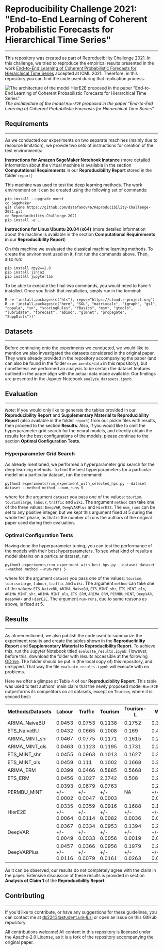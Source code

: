 # Reproducibility Challenge 2021: "End-to-End Learning of Coherent Probabilistic Forecasts for Hierarchical Time Series"

---
This repository was created as part of [Reproducibility Challenge 2021](https://paperswithcode.com/rc2021/). In this challenge, we tried to reproduce the 
empirical results presented in the work [End-to-End Learning of Coherent Probabilistic Forecasts for Hierarchical 
Time Series](https://proceedings.mlr.press/v139/rangapuram21a.html) accepted at ICML 2021. Therefore, in this repository you can find the code used during that replication 
process.

![The architecture of the model `HierE2E` proposed in the paper "End-to-End Learning of Coherent Probabilistic Forecasts for 
Hierarchical Time Series"](model_architecture.png)*The architecture of the model `HierE2E` proposed in the paper "End-to-End Learning of Coherent Probabilistic Forecasts for 
Hierarchical Time Series"*

## Requirements

---
As we conducted our experiments on two separate machines (mainly due to resource limitation), we provide two sets of 
instructions for creation of the test environments:

**Instructions for Amazon SageMaker Notebook Instance** (more detailed information about the virtual machine is 
available in the section **Computational Requirements** in our **Reproducibility Report** stored in the folder `report`)

This machine was used to test the deep learning methods. The work environment on it can be created 
using the following set of commands:

```
pip install --upgrade mxnet
cd SageMaker
git clone https://github.com/dstefanov46/Reproducibility-Challenge-2021.git
cd Reproducibility-Challenge-2021
pip install -e .
```

**Instructions for Linux Ubuntu 20.04 (x64)** (more detailed information about the machine is 
available in the section **Computational Requirements** in our **Reproducibility Report**)

On this machine we evaluated the classical machine learning methods. To create the environment used on it, first run 
the commands above. Then, also run:

```
pip install rpy2==2.9
pip install jinja2
pip install jupyterlab
```

To be able to execute the final two commands, you would need to have `R` installed. Once you finish that installation, 
simply run in the terminal:
```
R -e 'install.packages(c("hts"), repos="https://cloud.r-project.org")'
R -e 'install.packages(c("here", "SGL", "matrixcalc", "igraph", "gsl", "copula", "sn", "scoringRules", "fBasics", "msm", "gtools", "lubridate", "forecast", "abind", "glmnet", "propagate", "SuppDists"))'
```

## Datasets 

---
Before continuing onto the experiments we conducted, we would like to mention we also investigated the datasets considered 
in the original paper. They were already provided in the repository accompanying the paper (and can also be found in the folder `experiments/data` in this repository), but nonetheless we 
performed an analysis to be certain the dataset features outlined in the paper align with the actual data made
available. Our findings are presented in the Jupyter Notebook `analyze_datasets.ipynb`.



## Evaluation

---
*Note*: If you would only like to generate the tables provided in our **Reproducibility Report** and **Supplementary
Material to Reproducibility Report** (also available in the folder `report`) from our pickle files with results, then proceed to the section **Results**. Also, if you 
would like to omit the hyperparameter grid search for the neural models, and directly obtain the results for the best 
configurations of the models, please continue to the section **Optimal Configuration Tests**.

### Hyperparameter Grid Search 


As already mentioned, we performed a hyperparameter grid search for the deep learning methods. To find the best
hyperparameters for a particular model on a particular dataset, run the command:

```angular2html
python3 experiments/run_experiment_with_selected_hps.py --dataset dataset --method method --num_runs 5
```
where for the argument `dataset` you pass one of the values: `tourism`, `tourismlarge`, `labour`, `traffic` and `wiki`.
The argument `method` can take one of the three values: `DeepVAR`, `DeepVARPlus` and `HierE2E`. The `num_runs` can be 
set to any positive integer, but we kept this argument fixed at 5 during the whole test phase, as that is the number of
runs the authors of the original paper used during their evaluation.

### Optimal Configuration Tests
Having done the hyperparameter tuning, you can test the performance of the models with their best hyperparameters. To 
see what kind of results a model obtains on a particular dataset, run:

```angular2html
python3 experiments/run_experiment_with_best_hps.py --dataset dataset --method method --num-runs 5
```
where for the argument `dataset` you pass one of the values: `tourism`, `tourismlarge`, `labour`, `traffic` and `wiki`.
The argument `method` can take one of the values: `ETS_NaiveBU`, `ARIMA_NaiveBU`, `ETS_MINT_shr`, `ETS_MINT_ols`, 
`ARIMA_MINT_shr`, `ARIMA_MINT_ols`, `ETS_ERM`, `ARIMA_ERM`, `PERMBU_MINT`, `DeepVAR`, `DeepVAR+` and `HierE2E`. The 
argument `num-runs`, due to same reasons as above, is fixed at 5.

## Results

---
As aforementioned, we also publish the code used to summarize the experiment results and create the tables shown in the 
**Reproducibility Report** and **Supplementary Material to Reproducibility Report**. To achieve this, run the Jupyter Notebook titled `evaluate_results.ipynb`. However, 
before this, download the folder with results accessible at the following [GDrive](https://drive.google.com/drive/folders/1TICOt9KUshRglZs8GnDCpNLbjnjcC0Dv?usp=sharing). 
The folder should be put in (the local copy of) this repository, and unzipped. That way the file `evaluate_results.ipynb` will execute with no
problems. 

Here we offer a glimpse at Table 4 of our **Reproducibility Report**. This table was used to test authors' main claim that the newly proposed model `HierE2E` 
outperforms its competitors on all datasets, except on `Tourism`, where it is second best:

|Methods/Datasets | Labour | Traffic | Tourism |Tourism-L |Wiki |
|--------|--------|---------|---------|--------------------|--------------------|
|ARIMA\_NaiveBU   |   0.0453 |     0.0753 |     0.1138 |     0.1752 |     0.3776 |
|ETS\_NaiveBU    |     0.0432 |     0.0665 |     0.1008 |      0.169 |     0.4673 |
|ARIMA\_MINT\_shr |     0.0467 |     0.0775 |     0.1171 |     0.1615 |     0.2466 |
|ARIMA\_MINT\_ols |     0.0463 |     0.1123 |     0.1195 |     0.1731 |     0.2782 |
|ETS\_MINT\_shr   |     0.0455 |     0.0963 |     0.1013 |     0.1627 |     0.3622 |
|ETS\_MINT\_ols   |     0.0459 |      0.111 |     0.1002 |     0.1668 |     0.2702 |
|ARIMA\_ERM      |     0.0399 |     0.0466 |     0.5885 |     0.5668 |     0.2195 |
|ETS\_ERM        |     0.0456 |     0.1027 |     2.3742 |      0.508 |     0.2217 |
|PERMBU\_MINT    |  0.0393 +/- 0.0002 |  0.0679 +/- 0.0047 |  0.0763 +/- 0.0003 |                 NA |     0.279 +/- 0.02 |
|HierE2E        |  0.0335 +/- 0.0064 |  0.0359 +/- 0.0114 |  0.0916 +/- 0.0082 |  0.1688 +/- 0.0036 |  0.1629 +/- 0.0056 |
|DeepVAR        |  0.0367 +/- 0.0049 |  0.0334 +/- 0.0033 |  0.0953 +/- 0.0056 |  0.1394 +/- 0.0019 |  0.2081 +/- 0.0059 |
|DeepVARPlus    |  0.0457 +/- 0.0116 |  0.0366 +/- 0.0079 |  0.0956 +/- 0.0161 |  0.1979 +/- 0.0263 |   0.2053 +/- 0.013 |

As it can be observed, our results do not completely agree with the claim in the paper. Extensive discussion of these 
results is provided in section **Analysis of Claim 1** of the **Reproducibility Report**.

## Contributing 

---
If you'd like to contribute, or have any suggestions for these guidelines, you can contact me at 
[ds2243@student.uni-lj.si](https://accounts.google.com/ServiceLogin/signinchooser?service=mail&passive=1209600&osid=1&continue=https%3A%2F%2Fmail.google.com%2Fmail%2Fu%2F0%2F&followup=https%3A%2F%2Fmail.google.com%2Fmail%2Fu%2F0%2F&emr=1&flowName=GlifWebSignIn&flowEntry=ServiceLogin) or open an issue on this GitHub repository.

All contributions welcome! All content in this repository is licensed under the Apache-2.0 License, as it is a fork of 
the repository accompanying the original paper.
